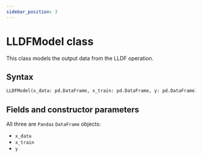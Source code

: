 ```yaml
---
sidebar_position: 3
---
```


# LLDFModel class

This class models the output data from the LLDF operation.

## Syntax

```python
LLDFModel(x_data: pd.DataFrame, x_train: pd.DataFrame, y: pd.DataFrame)
```

## Fields and constructor parameters

All three are `Pandas` `DataFrame` objects:
- `x_data`
- `x_train`
- `y`


